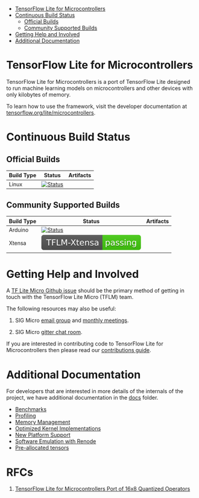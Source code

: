 <!-- mdformat off(b/169948621#comment2) -->

<!--
Semi-automated TOC generation with instructions from
https://github.com/ekalinin/github-markdown-toc#auto-insert-and-update-toc
-->

<!--ts-->
   * [TensorFlow Lite for Microcontrollers](#tensorflow-lite-for-microcontrollers)
   * [Continuous Build Status](#continuous-build-status)
      * [Official Builds](#official-builds)
      * [Community Supported Builds](#community-supported-builds)
   * [Getting Help and Involved](#getting-help-and-involved)
   * [Additional Documentation](#additional-documentation)

<!-- Added by: advaitjain, at: Mon 23 Nov 2020 03:32:57 PM PST -->

<!--te-->

# TensorFlow Lite for Microcontrollers

TensorFlow Lite for Microcontrollers is a port of TensorFlow Lite designed to
run machine learning models on microcontrollers and other devices with only
kilobytes of memory.

To learn how to use the framework, visit the developer documentation at
[tensorflow.org/lite/microcontrollers](https://www.tensorflow.org/lite/microcontrollers).

# Continuous Build Status

## Official Builds
Build Type | Status      | Artifacts
---------- | ----------- | ---------
Linux      | [![Status](https://storage.googleapis.com/tensorflow-kokoro-build-badges/tflite-micro.svg)](https://storage.googleapis.com/tensorflow-kokoro-build-badges/tflite-micro.html) |

## Community Supported Builds
Build Type | Status      | Artifacts
---------- | ----------- | ---------
Arduino    | [![Status](https://github.com/antmicro/tensorflow-arduino-examples/actions/workflows/test_examples.yml/badge.svg)](https://github.com/antmicro/tensorflow-arduino-examples/actions/workflows/test_examples.yml) |
Xtensa     | [![Status](https://github.com/advaitjain/tensorflow/blob/local-continuous-builds/tensorflow/lite/micro/docs/local_continuous_builds/xtensa-build-status.svg)](https://github.com/advaitjain/tensorflow/tree/local-continuous-builds/tensorflow/lite/micro/docs/local_continuous_builds/xtensa.md) |


# Getting Help and Involved

A
[TF Lite Micro Github issue](https://github.com/tensorflow/tensorflow/issues/new?labels=comp%3Amicro&template=70-tflite-micro-issue.md)
should be the primary method of getting in touch with the TensorFlow Lite Micro
(TFLM) team.

The following resources may also be useful:

1.  SIG Micro [email group](https://groups.google.com/a/tensorflow.org/g/micro)
    and
    [monthly meetings](http://doc/1YHq9rmhrOUdcZnrEnVCWvd87s2wQbq4z17HbeRl-DBc).

1.  SIG Micro [gitter chat room](https://gitter.im/tensorflow/sig-micro).

If you are interested in contributing code to TensorFlow Lite for
Microcontrollers then please read our [contributions guide](CONTRIBUTING.md).

# Additional Documentation

For developers that are interested in more details of the internals of the
project, we have additional documentation in the [docs](docs/) folder.

*   [Benchmarks](benchmarks/README.md)
*   [Profiling](docs/profiling.md)
*   [Memory Management](docs/memory_management.md)
*   [Optimized Kernel Implementations](docs/optimized_kernel_implementations.md)
*   [New Platform Support](docs/new_platform_support.md)
*   [Software Emulation with Renode](docs/renode.md)
*   [Pre-allocated tensors](docs/preallocated_tensors.md)

# RFCs

1. [TensorFlow Lite for Microcontrollers Port of 16x8 Quantized Operators](docs/rfc/001-rfc-16x8-quantization-port.md)